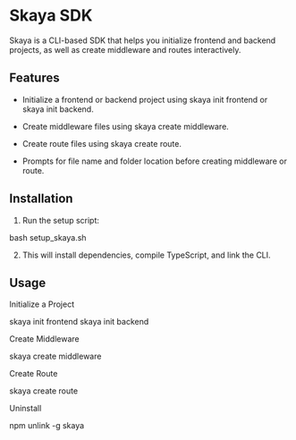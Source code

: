 # Skaya SDK

Skaya is a CLI-based SDK that helps you initialize frontend and backend projects, as well as create middleware and routes interactively.

## Features

- Initialize a frontend or backend project using skaya init frontend or skaya init backend.

- Create middleware files using skaya create middleware.

- Create route files using skaya create route.

- Prompts for file name and folder location before creating middleware or route.

## Installation

1. Run the setup script:

bash setup_skaya.sh

2. This will install dependencies, compile TypeScript, and link the CLI.

## Usage

Initialize a Project

skaya init frontend
skaya init backend

Create Middleware

skaya create middleware

Create Route

skaya create route

Uninstall

npm unlink -g skaya

